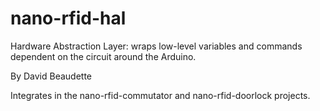 # nano-rfid-hal
Hardware Abstraction Layer: wraps low-level variables and commands dependent on the circuit around the Arduino.

By David Beaudette

Integrates in the nano-rfid-commutator and nano-rfid-doorlock projects.
